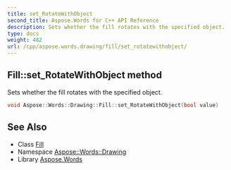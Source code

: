 ```yaml
---
title: set_RotateWithObject
second_title: Aspose.Words for C++ API Reference
description: Sets whether the fill rotates with the specified object.
type: docs
weight: 482
url: /cpp/aspose.words.drawing/fill/set_rotatewithobject/
---
```

## Fill::set_RotateWithObject method


Sets whether the fill rotates with the specified object.

```cpp
void Aspose::Words::Drawing::Fill::set_RotateWithObject(bool value)
```

## See Also

* Class [Fill](../)
* Namespace [Aspose::Words::Drawing](../../)
* Library [Aspose.Words](../../../)
